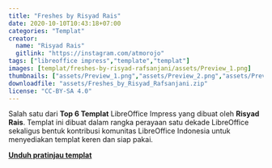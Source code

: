 ```yaml
---
title: "Freshes by Risyad Rais"
date: 2020-10-10T10:43:18+07:00
categories: "Templat"
creator: 
  name: "Risyad Rais"
  gitlink: "https://instagram.com/atmorojo"
tags: ["libreoffice impress","template","templat"]
images: [templat/freshes-by-risyad-rafsanjani/assets/Preview_1.png]
thumbnails: ["assets/Preview_1.png","assets/Preview_2.png","assets/Preview_3.png"]
downloadfile: "assets/Freshes_by_Risyad_Rafsanjani.zip"
license: "CC-BY-SA 4.0"
---
```

Salah satu dari **Top 6 Templat** LibreOffice Impress yang dibuat oleh **Risyad Rais**. Templat ini dibuat dalam rangka perayaan satu dekade LibreOffice sekaligus bentuk kontribusi komunitas LibreOffice Indonesia untuk menyediakan templat keren dan siap pakai.

[**Unduh pratinjau templat**](assets/Freshes_Preview.pdf)
